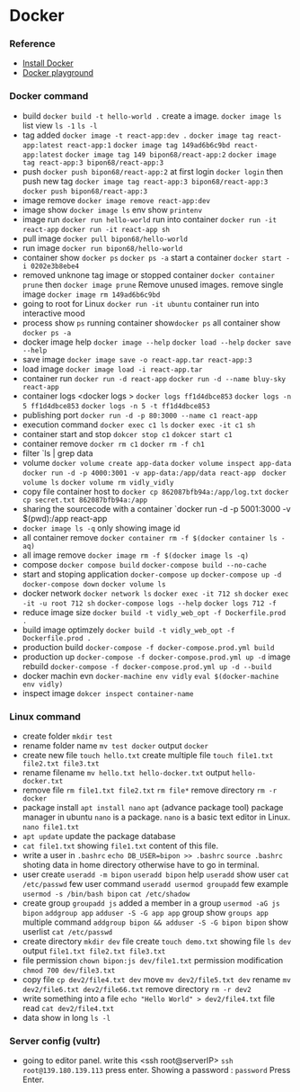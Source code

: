 # Docker


### Reference
- [Install Docker](https://docs.docker.com/desktop/install/windows-install/)
- [Docker playground](https://labs.play-with-docker.com/)

### Docker command

- build  `docker build -t hello-world .` create a image. `docker image ls` list view `ls -1` `ls -l` 
- tag added `docker image -t react-app:dev .` `docker image tag react-app:latest react-app:1` `docker image tag 149ad6b6c9bd react-app:latest` `docker image tag 149 bipon68/react-app:2`
`docker image tag react-app:3 bipon68/react-app:3`
- push `docker push bipon68/react-app:2` at first login `docker login` then push new tag `docker image tag react-app:3 bipon68/react-app:3` `docker push bipon68/react-app:3`
- image remove `docker image remove react-app:dev`
- image show `docker image ls`  env show `printenv`
- image run  `docker run hello-world` run into container `docker run -it react-app` `docker run -it react-app sh` 
- pull image  `docker pull bipon68/hello-world`
- run image  `docker run bipon68/hello-world`
- container show `docker ps` `docker ps -a` start a container `docker start -i 0202e3b8ebe4`
- removed unknone tag image or stopped container `docker container prune` then `docker image prune` Remove unused images. remove single image `docker image rm 149ad6b6c9bd`
- going to root for Linux `docker run -it ubuntu` container run into interactive mood
- process show `ps` running container show`docker ps` all container show `docker ps -a`
- docker image help `docker image --help` `docker load --help` `docker save --help`
- save image `docker image save -o react-app.tar react-app:3`
- load image `docker image load -i react-app.tar`
- container run `docker run -d react-app` `docker run -d --name bluy-sky react-app`
- container logs <docker logs <containerID>> `docker logs ff1d4dbce853` `docker logs -n 5 ff1d4dbce853` `docker logs -n 5 -t ff1d4dbce853`
- publishing port `docker run -d -p 80:3000 --name c1 react-app`
- execution command `docker exec c1 ls` `docker exec -it c1 sh`
- container start and stop `dokcer stop c1` `dokcer start c1` 
- container remove `docker rm c1` `docker rm -f ch1`
- filter `ls | grep data
- volume `docker volume create app-data` `docker volume inspect app-data` `docker run -d -p 4000:3001 -v app-data:/app/data react-app` ` docker volume ls` `docker volume rm vidly_vidly`
- copy file container host to `docker cp 862087bfb94a:/app/log.txt` `docker cp secret.txt 862087bfb94a:/app`
- sharing the sourcecode with a container `docker run -d -p 5001:3000 -v $(pwd):/app react-app
- `docker image ls -q` only showing image id
- all container remove `docker container rm -f $(docker container ls -aq)`
- all image remove `docker image rm -f $(docker image ls -q)` 
- compose `docker compose build` `docker-compose build --no-cache`
- start and stoping application `docker-compose up` `docker-compose up -d` `docker-compose down` `docker volume ls`
- docker network `docker network ls` `docker exec -it 712 sh` `docker exec -it -u root 712 sh` `docker-compose logs --help` `docker logs 712 -f`
- reduce image size `docker build -t vidly_web_opt -f Dockerfile.prod .`
- build image optimzely `docker build -t vidly_web_opt -f Dockerfile.prod .`
- production build `docker-compose -f docker-compose.prod.yml build`
- production up `docker-compose -f docker-compose.prod.yml up -d` image rebuild `docker-compose -f docker-compose.prod.yml up -d --build`
- docker machin evn `docker-machine env vidly` `eval $(docker-machine env vidly)`
- inspect image `dokcer inspect container-name`
### Linux command
- create folder `mkdir test`
- rename folder name `mv test docker` output `docker`
- create new file `touch hello.txt` create multiple file `touch file1.txt file2.txt file3.txt`
- rename filename `mv hello.txt hello-docker.txt` output `hello-docker.txt`
- remove file `rm file1.txt file2.txt` `rm file*` remove directory `rm -r docker`
- package install `apt install nano` `apt` (advance package tool) package manager in ubuntu `nano` is a package. `nano` is a basic text editor in Linux. `nano file1.txt`
- `apt update` update the package database
- `cat file1.txt` showing `file1.txt` content of this file.
- write a user in `.bashrc` `echo DB_USER=bipon >> .bashrc` `source .bashrc` shoting data in home directory otherwise have to go in terminal. 
- user create `useradd -m bipon` `useradd bipon`  help `useradd` show user `cat /etc/passwd` few user command `useradd usermod groupadd` few example `usermod -s /bin/bash bipon` `cat /etc/shadow`
- create group `groupadd js` added a member in a group `usermod -aG js bipon` `addgroup app` `adduser -S -G app app` group show `groups app` multiple command `addgroup bipon && adduser -S -G bipon bipon` show userlist `cat /etc/passwd`
- create directory `mkdir dev` file create `touch demo.txt` showing file `ls dev` output `file1.txt file2.txt file3.txt`
- file permission `chown bipon:js dev/file1.txt` permission modification `chmod 700 dev/file3.txt`
- copy file `cp dev2/file4.txt dev` move `mv dev2/file5.txt dev` rename `mv dev2/file6.txt dev2/file66.txt` remove directory `rm -r dev2`
- write something into a file `echo "Hello World" > dev2/file4.txt` file read `cat dev2/file4.txt`
- data show in long `ls -l`

### Server config (vultr)

- going to editor panel. write this <ssh root@serverIP> `ssh root@139.180.139.113` press enter. Showing a password : `password` Press Enter. 


